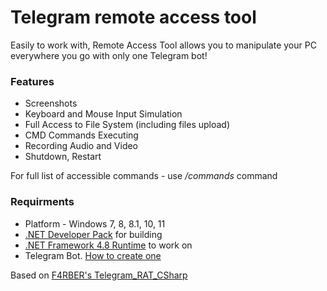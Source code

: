  
# Telegram remote access tool

Easily to work with, Remote Access Tool allows you to manipulate your PC everywhere you go with only one Telegram bot!


### Features
* Screenshots
* Keyboard and Mouse Input Simulation
* Full Access to File System (including files upload)
* CMD Commands Executing
* Recording Audio and Video
* Shutdown, Restart

For full list of accessible commands - use */commands* command

### Requirments

- Platform - Windows 7, 8, 8.1, 10, 11
- [.NET Developer Pack](https://docs.microsoft.com/en-us/dotnet/framework/install/guide-for-developers) for building
- [.NET Framework 4.8 Runtime](https://dotnet.microsoft.com/en-us/download/dotnet-framework/net48) to work on
- Telegram Bot. [How to create one](https://core.telegram.org/bots)


Based on [F4RBER's Telegram_RAT_CSharp](https://github.com/f4rber/Telegram_RAT_CSharp)
